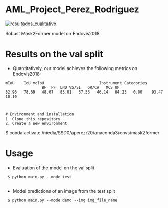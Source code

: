 # AML_Project_Perez_Rodriguez

![resultados_cualitativo](https://github.com/IBIO4490/Kvasir_Final_Project-perez-rodriguez/blob/master/images/resultados_cualitativo.jpg)

Robust Mask2Former model on Endovis2018


# Results on the val split

* Quantitatively, our model achieves the following metrics on Endovis2018:

```
mIoU	IoU	mcIoU	                     Instrument Categories						
				BF	PF	LND	VS/SI	GR/CA	MCS	UP
82.96	78.69	48.07	85.01	37.53	46.14	64.23	0.00	93.47	10.10



# Environment and installation
1. Clone this repository 
2. Create a new environment
```
 $ conda activate /media/SSD0/aperezr20/anaconda3/envs/mask2former

# Usage

* Evaluation of the model on the val split
```
 $ python main.py --mode test
 
```

* Model predictions of an image from the test split
```
 $ python main.py --mode demo --img img_file_name
 
```


